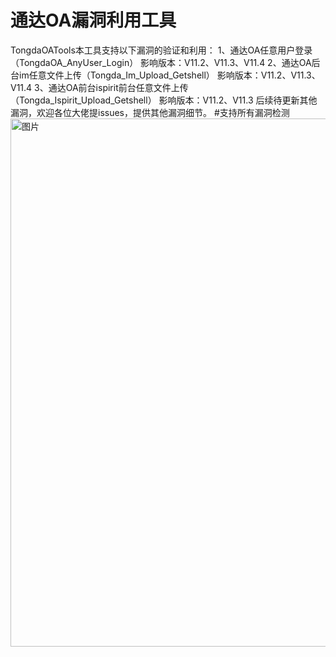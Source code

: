 # 通达OA漏洞利用工具
TongdaOATools本工具支持以下漏洞的验证和利用：
	1、通达OA任意用户登录（TongdaOA_AnyUser_Login）
		影响版本：V11.2、V11.3、V11.4
	2、通达OA后台im任意文件上传（Tongda_Im_Upload_Getshell）
		影响版本：V11.2、V11.3、V11.4
	3、通达OA前台ispirit前台任意文件上传（Tongda_Ispirit_Upload_Getshell）
		影响版本：V11.2、V11.3
后续待更新其他漏洞，欢迎各位大佬提issues，提供其他漏洞细节。
#支持所有漏洞检测
<img width="845" alt="图片" src="https://user-images.githubusercontent.com/105373673/236687892-34a1cd3d-11da-43ca-a4a3-b409ca0cdb13.png">
